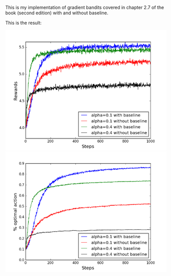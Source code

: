 This is my implementation of gradient bandits covered in chapter 2.7 of the book (second edition) with and without baseline.


This is the result:

![image](rewards.png "Results (average reward)")
![image](opt_act_percentage.png "Results (% optimal action)")
